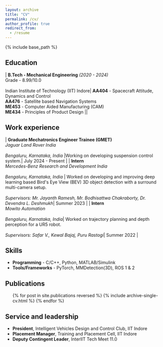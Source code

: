 ```yaml
---
layout: archive
title: "CV"
permalink: /cv/
author_profile: true
redirect_from:
  - /resume
---
```


{% include base_path %}

## Education

  | **B.Tech - Mechanical Engineering** *(2020 - 2024)* <br> Grade - 8.99/10.0 <br><br> Indian Institute of Technology (IIT) Indore| **AA404** - Spacecraft Attitude, Dynamics and Control <br> **AA476** - Satellite based Navigation Systems <br> **ME453** - Computer Aided Manufacturing (CAM) <br> **ME434** - Principles of Product Design ||

## Work experience

  | **Graduate Mechatronics Engineer Trainee (GMET)** <br> *Jaguar Land Rover India* <br> <br> *Bengaluru, Karnataka, India* |Working on developing suspension control system.| July 2024 - Present |
| **Intern** <br> *Mercedes-Benz Research and Development India* <br> <br> *Bengaluru, Karnataka, India* | Worked on developing and improving deep learning based Bird's Eye View (BEV) 3D object detection with a surround multi-camera setup. <br> <br> *Supervisors: Mr. Jayanth Ramesh, Mr. Bodhisattwa Chakraborty, Dr. Devendra L. Deshmukh*| Summer 2023 |
| **Intern** <br> *Mowito Automation* <br> <br> *Bengaluru, Karnataka, India*| Worked on trajectory planning and depth perception for a UR5 robot. <br> <br> *Supervisors: Safar V., Kewal Bajaj, Puru Rastogi*| Summer 2022 |
  
## Skills

* **Programming** - C/C++, Python, MATLAB/Simulink
* **Tools/Frameworks** - PyTorch, MMDetection(3D), ROS 1 & 2

## Publications

  <ul>{% for post in site.publications reversed %}
    {% include archive-single-cv.html %}
  {% endfor %}</ul>
  
## Service and leadership

* **President**, Intelligent Vehicles Design and Control Club, IIT Indore
* **Placement Manager**, Training and Placement Cell, IIT Indore
* **Deputy Contingent Leader**, InterIIT Tech Meet 11.0
